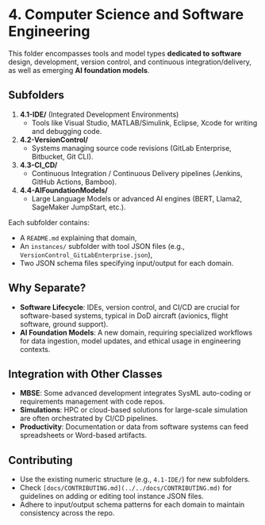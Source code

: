 # 4. Computer Science and Software Engineering

This folder encompasses tools and model types **dedicated to software** design, development, version control, and continuous integration/delivery, as well as emerging **AI foundation models**.

## Subfolders

1. **4.1-IDE/** (Integrated Development Environments)  
   - Tools like Visual Studio, MATLAB/Simulink, Eclipse, Xcode for writing and debugging code.
2. **4.2-VersionControl/**  
   - Systems managing source code revisions (GitLab Enterprise, Bitbucket, Git CLI).
3. **4.3-CI_CD/**  
   - Continuous Integration / Continuous Delivery pipelines (Jenkins, GitHub Actions, Bamboo).
4. **4.4-AIFoundationModels/**  
   - Large Language Models or advanced AI engines (BERT, Llama2, SageMaker JumpStart, etc.).

Each subfolder contains:
- A `README.md` explaining that domain,
- An `instances/` subfolder with tool JSON files (e.g., `VersionControl_GitLabEnterprise.json`),
- Two JSON schema files specifying input/output for each domain.

## Why Separate?

- **Software Lifecycle**: IDEs, version control, and CI/CD are crucial for software-based systems, typical in DoD aircraft (avionics, flight software, ground support).
- **AI Foundation Models**: A new domain, requiring specialized workflows for data ingestion, model updates, and ethical usage in engineering contexts.

## Integration with Other Classes

- **MBSE**: Some advanced development integrates SysML auto-coding or requirements management with code repos.  
- **Simulations**: HPC or cloud-based solutions for large-scale simulation are often orchestrated by CI/CD pipelines.  
- **Productivity**: Documentation or data from software systems can feed spreadsheets or Word-based artifacts.

## Contributing

- Use the existing numeric structure (e.g., `4.1-IDE/`) for new subfolders.  
- Check `[docs/CONTRIBUTING.md](../../docs/CONTRIBUTING.md)` for guidelines on adding or editing tool instance JSON files.  
- Adhere to input/output schema patterns for each domain to maintain consistency across the repo.
